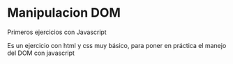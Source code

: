 # Manipulacion DOM 
Primeros ejercicios con Javascript

Es un ejercicio con html y css muy básico, para poner en práctica el manejo del DOM con javascript
